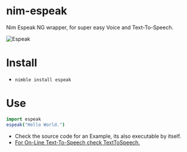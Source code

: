 # nim-espeak

Nim Espeak NG wrapper, for super easy Voice and Text-To-Speech.

![Espeak]()


# Install

- `nimble install espeak`


# Use

```nim
import espeak
espeak("Hello World.")
```

- Check the source code for an Example, its also executable by itself.
- [For On-Line Text-To-Speech check TextToSpeech.](https://nimble.directory/pkg/texttospeech)
